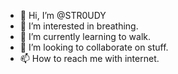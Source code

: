 - 👋 Hi, I’m @STR0UDY
- 👀 I’m interested in breathing.
- 🌱 I’m currently learning to walk.
- 💞️ I’m looking to collaborate on stuff.
- 📫 How to reach me with internet.

<!---
STR0UDY/STR0UDY is a ✨ special ✨ repository because its `README.md` (this file) appears on your GitHub profile.
You can click the Preview link to take a look at your changes.
--->
